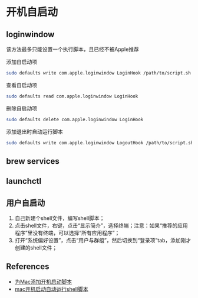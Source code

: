 # 开机自启动

## loginwindow

该方法最多只能设置一个执行脚本，且已经不被Apple推荐

添加自启动项

```sh
sudo defaults write com.apple.loginwindow LoginHook /path/to/script.sh
```

查看自启动项

```sh
sudo defaults read com.apple.loginwindow LoginHook
```

删除自启动项

```sh
sudo defaults delete com.apple.loginwindow LoginHook
```

添加退出时自动运行脚本

```sh
sudo defaults write com.apple.loginwindow LogoutHook /path/to/script.sh
```

## brew services

## launchctl

## 用户自启动

1. 自己新建个shell文件，编写shell脚本；
2. 点击shell文件，右键，点击“显示简介”，选择终端；注意：如果“推荐的应用程序”里没有终端，可以选择“所有应用程序”；
3. 打开“系统偏好设置”，点击“用户与群组”，然后切换到“登录项”tab，添加刚才创建的shell文件；

## References

* [为Mac添加开机启动脚本](http://liuley.cn/%E6%8A%80%E6%9C%AF/2016/03/25/autorun-shellscript-when-start-mac.html)
* [mac开机启动自动运行shell脚本](https://blog.csdn.net/enjoyinwind/article/details/86470674)
